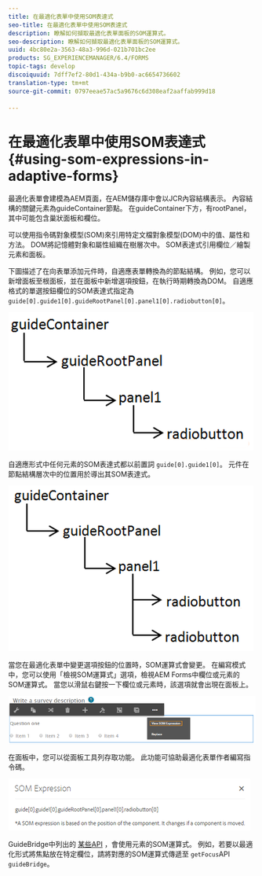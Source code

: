 ```yaml
---
title: 在最適化表單中使用SOM表達式
seo-title: 在最適化表單中使用SOM表達式
description: 瞭解如何擷取最適化表單面板的SOM運算式。
seo-description: 瞭解如何擷取最適化表單面板的SOM運算式。
uuid: 4bc80e2a-3563-48a3-996d-021b701bc2ee
products: SG_EXPERIENCEMANAGER/6.4/FORMS
topic-tags: develop
discoiquuid: 7dff7ef2-80d1-434a-b9b0-ac6654736602
translation-type: tm+mt
source-git-commit: 0797eeae57ac5a9676c6d308eaf2aaffab999d18

---
```



# 在最適化表單中使用SOM表達式 {#using-som-expressions-in-adaptive-forms}

最適化表單會建模為AEM頁面，在AEM儲存庫中會以JCR內容結構表示。 內容結構的關鍵元素為guideContainer節點。 在guideContainer下方，有rootPanel，其中可能包含巢狀面板和欄位。

可以使用指令碼對象模型(SOM)來引用特定文檔對象模型(DOM)中的值、屬性和方法。 DOM將記憶體對象和屬性組織在樹層次中。 SOM表達式引用欄位／繪製元素和面板。

下圖描述了在向表單添加元件時，自適應表單轉換為的節點結構。 例如，您可以新增面板至根面板，並在面板中新增選項按鈕，在執行時期轉換為DOM。 自適應格式的單選按鈕欄位的SOM表達式指定為 `guide[0].guide1[0].guideRootPanel[0].panel1[0].radiobutton[0]`。

![DOM樹](assets/hierarchy-1.png)

自適應形式中任何元素的SOM表達式都以前置詞 `guide[0].guide1[0]`。 元件在節點結構層次中的位置用於導出其SOM表達式。

![具有兩個單選按鈕的DOM樹](assets/hierarchy_radio_button.png)

當您在最適化表單中變更選項按鈕的位置時，SOM運算式會變更。 在編寫模式中，您可以使用「檢視SOM運算式」選項，檢視AEM Forms中欄位或元素的SOM運算式。 當您以滑鼠右鍵按一下欄位或元素時，該選項就會出現在面板上。

![在自適應形式中提取SOM表達式](assets/som-expressions.png)

在面板中，您可以從面板工具列存取功能。 此功能可協助最適化表單作者編寫指令碼。

![使用面板工具列擷取SOM運算式](assets/som-expression.png)

GuideBridge中列出的 [某些API](https://helpx.adobe.com/aem-forms/6/javascript-api/GuideBridge.md) ，會使用元素的SOM運算式。 例如，若要以最適化形式將焦點放在特定欄位，請將對應的SOM運算式傳遞至 `getFocus`API `guideBridge`。

